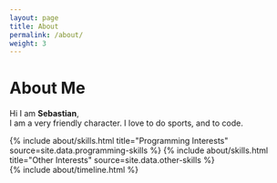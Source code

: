 ```yaml
---
layout: page
title: About
permalink: /about/
weight: 3
---
```


# **About Me**

Hi I am **Sebastian**,<br>
I am a very friendly character. I love to do sports, and to code.

<div class="row">
{% include about/skills.html title="Programming Interests" source=site.data.programming-skills %}
{% include about/skills.html title="Other Interests" source=site.data.other-skills %}
</div>

<div class="row">
{% include about/timeline.html %}
</div>

